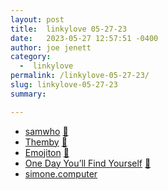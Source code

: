 ```yaml
---
layout: post
title:  linkylove 05-27-23
date:   2023-05-27 12:57:51 -0400
author: joe jenett
category:
  -  linkylove
permalink: /linkylove-05-27-23/
slug: linkylove-05-27-23
summary: 

---
```

<ul class="linkylove">
	<li><a title="samwho" href="https://samwho.dev/">samwho</a> <a href="https://pinboard.in/u:tscheer">📌</a></li>
	<li><a title="Themby" href="https://themby.neocities.org/">Themby</a> <a href="https://pinboard.in/u:veronique">📌</a></li>
	<li><a title="Emojiton" href="https://emojiton.com/">Emojiton</a> <a href="https://pinboard.in/u:roger">📌</a></li>
	<li><a title="One Day You’ll Find Yourself" href="https://www.onedayyoullfindyourself.com/">One Day You’ll Find Yourself</a> <a href="https://pinboard.in/u:pmigdal">📌</a></li>
	<li><a title="simone.computer" href="https://simone.computer/">simone.computer</a></li>
</ul>

<a style="display:none;" href="https://brid.gy/publish/mastodon"><small>(cross-posted to mastodon)</small></a>